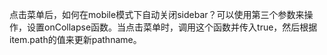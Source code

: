 点击菜单后，如何在mobile模式下自动关闭sidebar？可以使用第三个参数来操作，设置onCollapse函数。当点击菜单时，调用这个函数并传入true，然后根据item.path的值来更新pathname。
